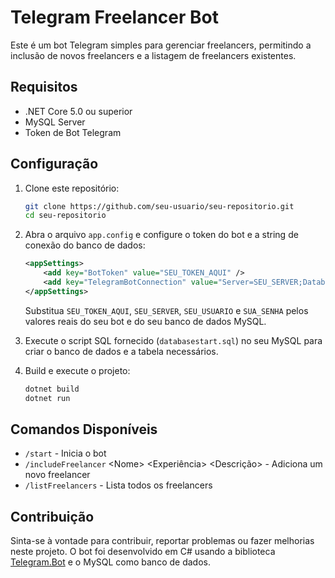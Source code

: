 # Telegram Freelancer Bot

Este é um bot Telegram simples para gerenciar freelancers, permitindo a inclusão de novos freelancers e a listagem de freelancers existentes.

## Requisitos

- .NET Core 5.0 ou superior
- MySQL Server
- Token de Bot Telegram

## Configuração

1. Clone este repositório:

    ```bash
    git clone https://github.com/seu-usuario/seu-repositorio.git
    cd seu-repositorio
    ```

2. Abra o arquivo `app.config` e configure o token do bot e a string de conexão do banco de dados:

    ```xml
    <appSettings>
        <add key="BotToken" value="SEU_TOKEN_AQUI" />
        <add key="TelegramBotConnection" value="Server=SEU_SERVER;Database=telegram_bot;Uid=SEU_USUARIO;Pwd=SUA_SENHA;" />
    </appSettings>
    ```

    Substitua `SEU_TOKEN_AQUI`, `SEU_SERVER`, `SEU_USUARIO` e `SUA_SENHA` pelos valores reais do seu bot e do seu banco de dados MySQL.

3. Execute o script SQL fornecido (`databasestart.sql`) no seu MySQL para criar o banco de dados e a tabela necessários.

4. Build e execute o projeto:

    ```bash
    dotnet build
    dotnet run
    ```

## Comandos Disponíveis

- `/start` - Inicia o bot
- `/includeFreelancer` \<Nome> \<Experiência> \<Descrição> - Adiciona um novo freelancer
- `/listFreelancers` - Lista todos os freelancers

## Contribuição

Sinta-se à vontade para contribuir, reportar problemas ou fazer melhorias neste projeto. O bot foi desenvolvido em C# usando a biblioteca [Telegram.Bot](https://github.com/TelegramBots/Telegram.Bot) e o MySQL como banco de dados.